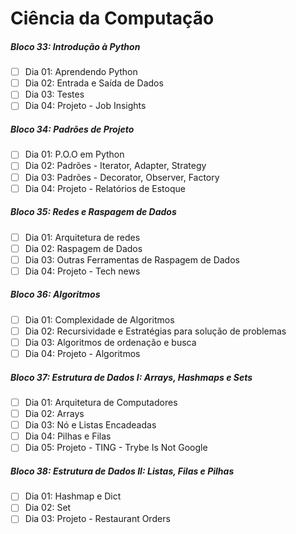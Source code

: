 # Ciência da Computação

##### Bloco 33: Introdução à Python
 - [ ] Dia 01: Aprendendo Python
 - [ ] Dia 02: Entrada e Saída de Dados
 - [ ] Dia 03: Testes
 - [ ] Dia 04: Projeto - Job Insights
 
##### Bloco 34: Padrões de Projeto
 - [ ] Dia 01: P.O.O em Python
 - [ ] Dia 02: Padrões - Iterator, Adapter, Strategy
 - [ ] Dia 03: Padrões - Decorator, Observer, Factory
 - [ ] Dia 04: Projeto - Relatórios de Estoque
 
##### Bloco 35: Redes e Raspagem de Dados
 - [ ] Dia 01: Arquitetura de redes
 - [ ] Dia 02: Raspagem de Dados
 - [ ] Dia 03: Outras Ferramentas de Raspagem de Dados
 - [ ] Dia 04: Projeto - Tech news
 
##### Bloco 36: Algoritmos
 - [ ] Dia 01: Complexidade de Algoritmos
 - [ ] Dia 02: Recursividade e Estratégias para solução de problemas
 - [ ] Dia 03: Algoritmos de ordenação e busca
 - [ ] Dia 04: Projeto - Algoritmos
 
##### Bloco 37: Estrutura de Dados I: Arrays, Hashmaps e Sets
 - [ ] Dia 01: Arquitetura de Computadores
 - [ ] Dia 02: Arrays
 - [ ] Dia 03: Nó e Listas Encadeadas
 - [ ] Dia 04: Pilhas e Filas
 - [ ] Dia 05: Projeto - TING - Trybe Is Not Google
 
##### Bloco 38: Estrutura de Dados II: Listas, Filas e Pilhas
 - [ ] Dia 01: Hashmap e Dict
 - [ ] Dia 02: Set
 - [ ] Dia 03: Projeto - Restaurant Orders
